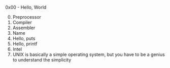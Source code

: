 0x00 - Hello, World 

0. Preprocessor
1. Compiler
2. Assembler
3. Name
4. Hello, puts
5. Hello, printf
7. Intel
8. UNIX is basically a simple operating system, but you have to be a genius to understand the simplicity
